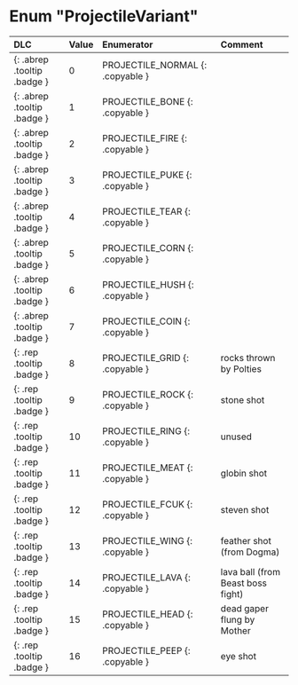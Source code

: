 # Enum "ProjectileVariant"
|DLC|Value|Enumerator|Comment|
|:--|:--|:--|:--|
|[ ](#){: .abrep .tooltip .badge }|0 |PROJECTILE_NORMAL {: .copyable } |  | 
|[ ](#){: .abrep .tooltip .badge }|1 |PROJECTILE_BONE {: .copyable } |  | 
|[ ](#){: .abrep .tooltip .badge }|2 |PROJECTILE_FIRE {: .copyable } |  | 
|[ ](#){: .abrep .tooltip .badge }|3 |PROJECTILE_PUKE {: .copyable } |  | 
|[ ](#){: .abrep .tooltip .badge }|4 |PROJECTILE_TEAR {: .copyable } |  | 
|[ ](#){: .abrep .tooltip .badge }|5 |PROJECTILE_CORN {: .copyable } |  | 
|[ ](#){: .abrep .tooltip .badge }|6 |PROJECTILE_HUSH {: .copyable } |  | 
|[ ](#){: .abrep .tooltip .badge }|7 |PROJECTILE_COIN {: .copyable } |  | 
|[ ](#){: .rep .tooltip .badge }|8 |PROJECTILE_GRID {: .copyable } | rocks thrown by Polties | 
|[ ](#){: .rep .tooltip .badge }|9 |PROJECTILE_ROCK {: .copyable } | stone shot | 
|[ ](#){: .rep .tooltip .badge }|10 |PROJECTILE_RING {: .copyable } | unused | 
|[ ](#){: .rep .tooltip .badge }|11 |PROJECTILE_MEAT {: .copyable } | globin shot | 
|[ ](#){: .rep .tooltip .badge }|12 |PROJECTILE_FCUK {: .copyable } | steven shot | 
|[ ](#){: .rep .tooltip .badge }|13 |PROJECTILE_WING {: .copyable } | feather shot (from Dogma) | 
|[ ](#){: .rep .tooltip .badge }|14 |PROJECTILE_LAVA {: .copyable } | lava ball (from Beast boss fight) | 
|[ ](#){: .rep .tooltip .badge }|15 |PROJECTILE_HEAD {: .copyable } | dead gaper flung by Mother | 
|[ ](#){: .rep .tooltip .badge }|16 |PROJECTILE_PEEP {: .copyable } | eye shot | 